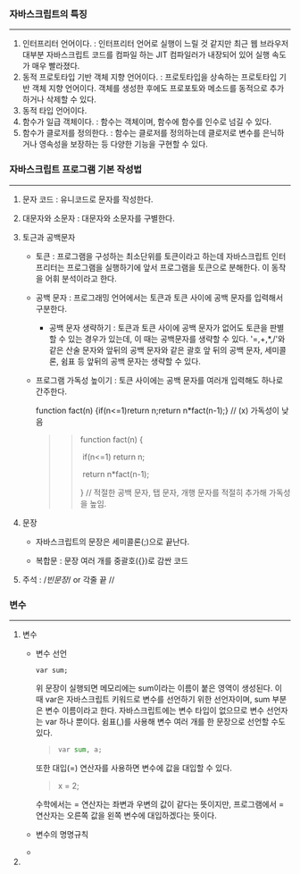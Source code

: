 ###  자바스크립트의 특징

---

1. 인터프리터 언어이다. : 인터프리터 언어로 실행이 느릴 것 같지만 최근 웹 브라우저 대부분 자바스크립트 코드를 컴파일 하는 JIT 컴파일러가 내장되어 있어 실행 속도가 매우 빨라졌다. 									    
2. 동적 프로토타입 기반 객체 지향 언어이다. : 프로토타입을 상속하는 프로토타입 기반 객체 지향 언어이다. 객체를 생성한 후에도 프로포토와 메소드를 동적으로 추가하거나 삭제할 수 있다.
3. 동적 타입 언어이다. 
4. 함수가 일급 객체이다. : 함수는 객체이며, 함수에 함수를 인수로 넘길 수 있다. 
5. 함수가 클로저를 정의한다. : 함수는 클로저를 정의하는데 클로저로 변수를 은닉하거나 영속성을 보장하는 등 다양한 기능을 구현할 수 있다. 



###  자바스크립트 프로그램 기본 작성법

---

1. 문자 코드 : 유니코드로 문자를 작성한다.

2. 대문자와 소문자 : 대문자와 소문자를 구별한다.

3. 토근과 공백문자

   - 토큰 : 프로그램을 구성하는 최소단위를 토큰이라고 하는데 자바스크립트 인터프리터는 프로그램을 실행하기에 앞서 프로그램을 토큰으로 분해한다. 이 동작을 어휘 분석이라고 한다. 

   - 공백 문자 : 프로그래밍 언어에서는 토큰과 토큰 사이에 공백 문자를 입력해서 구분한다. 

     - 공백 문자 생략하기 : 토큰과 토큰 사이에 공백 문자가 없어도 토큰을 판별할 수 있는 경우가 있는데, 이 때는 공백문자를 생략할 수 있다. 										'=,+,*,/'와 같은 산술 문자와 앞뒤의 공백 문자와 같은 괄호 앞 뒤의 공백 문자, 세미콜론, 쉼표 등 앞뒤의 공백 문자는 생략할 수 있다. 

   - 프로그램 가독성 높이기 : 토큰 사이에는 공백 문자를 여러개 입력해도 하나로 간주한다. 

     

     function fact(n) {if(n<=1)return n;return n*fact(n-1);} 	// (x) 가독성이 낮음 

     > > function fact(n) {
     > >
     > > ​	if(n<=1) return n;
     > >
     > > ​	return n*fact(n-1);
     > >
     > > }											// 적절한 공백 문자, 탭 문자, 개행 문자를 적절히 추가해 가독성을 높임.



4. 문장

   - 자바스크립트의 문장은 세미콜론(;)으로 끝난다.

   - 복합문 : 문장 여러 개를 중괄호({})로 감싼 코드

     

5. 주석 : /*빈문장*/  or 각줄 끝 //



###  변수

---

1. 변수 

   - 변수 선언

     ```{.python}
     var sum;
     ```

     위 문장이 실행되면 메모리에는 sum이라는 이름이 붙은 영역이 생성된다. 이 때 var은 자바스크립트 키워드로 변수를 선언하기 위한 선언자이며, sum 부분은 변수 이름이라고 한다.			    자바스크립트에는 변수 타입이 없으므로 변수 선언자는 var 하나 뿐이다. 																								     쉼표(,)를 사용해 변수 여러 개를 한 문장으로 선언할 수도 있다.

     > ```python
     > var sum, a;
     > ```

     또한 대입(=) 연산자를 사용하면 변수에 값을 대입할 수 있다.

     > x = 2;

     수학에서는 = 연산자는 좌변과 우변의 값이 같다는 뜻이지만, 프로그램에서 = 연산자는 오른쪽 값을 왼쪽 변수에 대입하겠다는 뜻이다. 

   -  변수의 명명규칙
   - 

   





1. 

   > 



> 